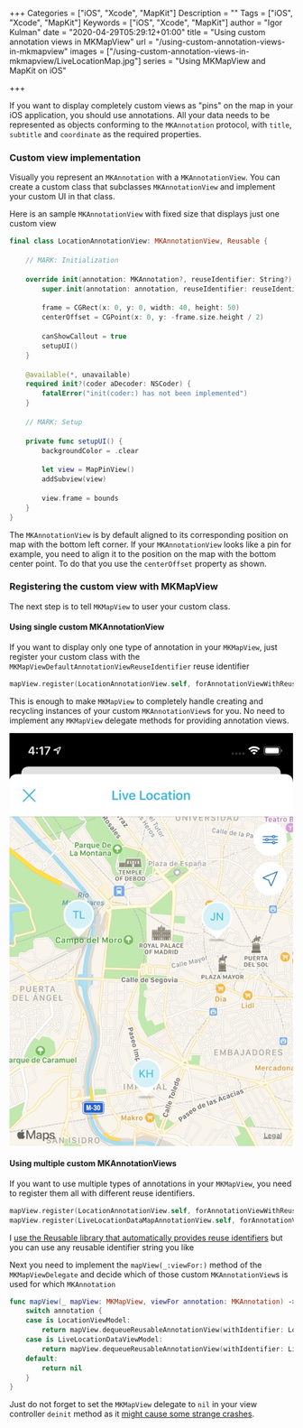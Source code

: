 +++
Categories = ["iOS", "Xcode", "MapKit"]
Description = ""
Tags = ["iOS", "Xcode", "MapKit"]
Keywords = ["iOS", "Xcode", "MapKit"]
author = "Igor Kulman"
date = "2020-04-29T05:29:12+01:00"
title = "Using custom annotation views in MKMapView"
url = "/using-custom-annotation-views-in-mkmapview"
images = ["/using-custom-annotation-views-in-mkmapview/LiveLocationMap.jpg"]
series = "Using MKMapView and MapKit on iOS"

+++

If you want to display completely custom views as "pins" on the map in your iOS application, you should use annotations. All your data needs to be represented as objects conforming to the `MKAnnotation` protocol, with `title`, `subtitle` and `coordinate` as the required properties.

### Custom view implementation

Visually you represent an `MKAnnotation` with a `MKAnnotationView`. You can create a custom class that subclasses `MKAnnotationView` and implement your custom UI in that class. 

Here is an sample `MKAnnotationView` with fixed size that displays just one custom view

```swift
final class LocationAnnotationView: MKAnnotationView, Reusable {

    // MARK: Initialization

    override init(annotation: MKAnnotation?, reuseIdentifier: String?) {
        super.init(annotation: annotation, reuseIdentifier: reuseIdentifier)

        frame = CGRect(x: 0, y: 0, width: 40, height: 50)
        centerOffset = CGPoint(x: 0, y: -frame.size.height / 2)

        canShowCallout = true
        setupUI()
    }

    @available(*, unavailable)
    required init?(coder aDecoder: NSCoder) {
        fatalError("init(coder:) has not been implemented")
    }

    // MARK: Setup

    private func setupUI() {
        backgroundColor = .clear

        let view = MapPinView()
        addSubview(view)

        view.frame = bounds
    }
}
```

The `MKAnnotationView` is by default aligned to its corresponding position on map with the bottom left corner. If your `MKAnnotationView` looks like a pin for example, you need to align it to the position on the map with the bottom center point. To do that you use the `centerOffset` property as shown.

### Registering the custom view with MKMapView

The next step is to tell `MKMapView` to user your custom class. 

#### Using single custom MKAnnotationView

If you want to display only one type of annotation in your `MKMapView`, just register your custom class with the `MKMapViewDefaultAnnotationViewReuseIdentifier` reuse identifier

```swift
mapView.register(LocationAnnotationView.self, forAnnotationViewWithReuseIdentifier: MKMapViewDefaultAnnotationViewReuseIdentifier)
```

This is enough to make `MKMapView` to completely handle creating and recycling instances of your custom `MKAnnotationView`s for you. No need to implement any `MKMapView` delegate methods for providing annotation views.

![Custom MKAnnotationView](LiveLocationMap.jpg)

<!--more-->

#### Using multiple custom MKAnnotationViews

If you want to use multiple types of annotations in your `MKMapView`, you need to register them all with different reuse identifiers. 

```swift
mapView.register(LocationAnnotationView.self, forAnnotationViewWithReuseIdentifier: LocationAnnotationView.reuseIdentifier)
mapView.register(LiveLocationDataMapAnnotationView.self, forAnnotationViewWithReuseIdentifier: LiveLocationDataMapAnnotationView.reuseIdentifier)
```

I [use the Reusable library that automatically provides reuse identifiers](/simpler-and-safer-custom-tableview-cells/) but you can use any reusable identifier string you like

Next you need to implement the `mapView(_:viewFor:)` method of the `MKMapViewDelegate` and decide which of those custom `MKAnnotationView`s is used for which `MKAnnotation`

```swift
func mapView(_ mapView: MKMapView, viewFor annotation: MKAnnotation) -> MKAnnotationView? {
    switch annotation {    
    case is LocationViewModel:
        return mapView.dequeueReusableAnnotationView(withIdentifier: LocationAnnotationView.reuseIdentifier, for: annotation)
    case is LiveLocationDataViewModel:
        return mapView.dequeueReusableAnnotationView(withIdentifier: LiveLocationDataMapAnnotationView.reuseIdentifier, for: annotation)    
    default:        
        return nil
    }
}
```

Just do not forget to set the `MKMapView` delegate to `nil` in your view controller `deinit` method as it [might cause some strange crashes](https://stackoverflow.com/questions/7269303/mkmapview-crashes-app-when-view-controller-popped).

